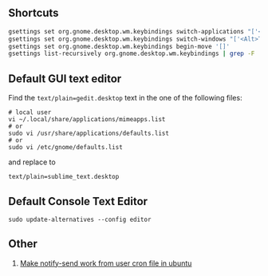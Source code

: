 ## Shortcuts
```bash
gsettings set org.gnome.desktop.wm.keybindings switch-applications "['<Super>Tab']" # don't group windows on Alt+Tab
gsettings set org.gnome.desktop.wm.keybindings switch-windows "['<Alt>Tab']"        # don't group windows on Alt+Tab
gsettings set org.gnome.desktop.wm.keybindings begin-move '[]'                      # release Alt+F7 shortcut for PhpStorm
gsettings list-recursively org.gnome.desktop.wm.keybindings | grep -F '<Alt>F7'     # find specific shortcut
```

## Default GUI text editor

Find the `text/plain=gedit.desktop` text in the one of the following files:

    # local user
    vi ~/.local/share/applications/mimeapps.list
    # or 
    sudo vi /usr/share/applications/defaults.list
    # or 
    sudo vi /etc/gnome/defaults.list

and replace to

    text/plain=sublime_text.desktop
    
## Default Console Text Editor

    sudo update-alternatives --config editor
    
## Other
    
1. [Make notify-send work from user cron file in ubuntu](https://selivan.github.io/2016/07/08/notify-send-from-cron-in-ubuntu.html)
